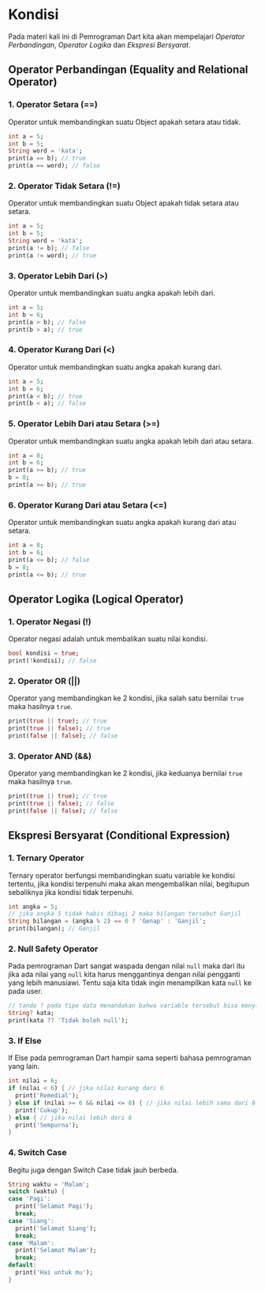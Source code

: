 # Kondisi

Pada materi kali ini di Pemrograman Dart kita akan mempelajari _Operator Perbandingan_, _Operator Logika_ dan _Ekspresi Bersyarat_.

## Operator Perbandingan (Equality and Relational Operator)

### 1. Operator Setara (==)

Operator untuk membandingkan suatu Object apakah setara atau tidak.

```dart
int a = 5;
int b = 5;
String word = 'kata';
print(a == b); // true
print(a == word); // false
```

### 2. Operator Tidak Setara (!=)

Operator untuk membandingkan suatu Object apakah tidak setara atau setara.

```dart
int a = 5;
int b = 5;
String word = 'kata';
print(a != b); // false
print(a != word); // true
```

### 3. Operator Lebih Dari (>)

Operator untuk membandingkan suatu angka apakah lebih dari.

```dart
int a = 5;
int b = 6;
print(a > b); // false
print(b > a); // true
```

### 4. Operator Kurang Dari (<)

Operator untuk membandingkan suatu angka apakah kurang dari.

```dart
int a = 5;
int b = 6;
print(a < b); // true
print(b < a); // false
```

### 5. Operator Lebih Dari atau Setara (>=)

Operator untuk membandingkan suatu angka apakah lebih dari atau setara.

```dart
int a = 8;
int b = 6;
print(a >= b); // true
b = 8;
print(a >= b); // true
```

### 6. Operator Kurang Dari atau Setara (<=)

Operator untuk membandingkan suatu angka apakah kurang dari atau setara.

```dart
int a = 8;
int b = 6;
print(a <= b); // false
b = 8;
print(a <= b); // true
```

## Operator Logika (Logical Operator)

### 1. Operator Negasi (!)

Operator negasi adalah untuk membalikan suatu nilai kondisi.

```dart
bool kondisi = true;
print(!kondisi); // false
```

### 2. Operator OR (||)

Operator yang membandingkan ke 2 kondisi, jika salah satu bernilai `true` maka hasilnya `true`.

```dart
print(true || true); // true
print(true || false); // true
print(false || false); // false
```

### 3. Operator AND (&&)

Operator yang membandingkan ke 2 kondisi, jika keduanya bernilai `true` maka hasilnya `true`.

```dart
print(true || true); // true
print(true || false); // false
print(false || false); // false
```

## Ekspresi Bersyarat (Conditional Expression)

### 1. Ternary Operator

Ternary operator berfungsi membandingkan suatu variable ke kondisi tertentu, jika kondisi terpenuhi maka akan mengembalikan nilai, begitupun sebaliknya jika kondisi tidak terpenuhi.

```dart
int angka = 5;
// jika angka 5 tidak habis dibagi 2 maka bilangan tersebut Ganjil
String bilangan = (angka % 2) == 0 ? 'Genap' : 'Ganjil';
print(bilangan); // Ganjil
```

### 2. Null Safety Operator

Pada pemrograman Dart sangat waspada dengan nilai `null` maka dari itu jika ada nilai yang `null` kita harus menggantinya dengan nilai pengganti yang lebih manusiawi. Tentu saja kita tidak ingin menampilkan kata `null` ke pada user.

```dart
// tanda ? pada tipe data menandakan bahwa variable tersebut bisa menyimpan nilai null
String? kata;
print(kata ?? 'Tidak boleh null');
```

### 3. If Else

If Else pada pemrograman Dart hampir sama seperti bahasa pemrograman yang lain.

```dart
int nilai = 6;
if (nilai < 6) { // jika nilai kurang dari 6
  print('Remedial');
} else if (nilai >= 6 && nilai <= 8) { // jika nilai lebih sama dari 6 dan kurang sama dari 8
  print('Cukup');
} else { // jika nilai lebih dari 8
  print('Sempurna');
}
```

### 4. Switch Case

Begitu juga dengan Switch Case tidak jauh berbeda.

```dart
String waktu = 'Malam';
switch (waktu) {
case 'Pagi':
  print('Selamat Pagi');
  break;
case 'Siang':
  print('Selamat Siang');
  break;
case 'Malam':
  print('Selamat Malam');
  break;
default:
  print('Hai untuk mu');
}
```
